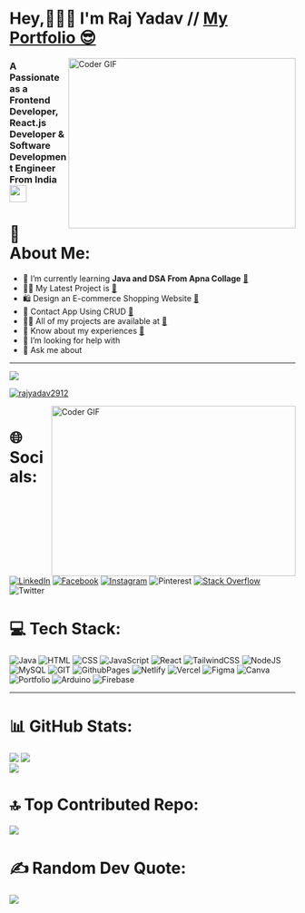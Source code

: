 <h1 align="left">Hey,🧑🏻‍💻 I'm Raj Yadav // <a href='https://raj-portfolio-29.netlify.app/' target='_blank' >My Portfolio 😎</a></h1>

<img align='right' alt="Coder GIF" height=300 width=400 src="https://cdn.dribbble.com/users/730703/screenshots/6581243/avento.gif" />

<h3 align="left">A Passionate as a Frontend Developer, React.js Developer & Software Development Engineer From India <img src="https://media.giphy.com/media/WUlplcMpOCEmTGBtBW/giphy.gif" width="30"> 
</em></h3>

# 💫 About Me:
- 🌱 I’m currently learning **Java and DSA From Apna Collage** <a href='https://github.com/Rajyadav2912/Alpha-3.0_Java_with_DSA' color=white >🔗</a> 
- 👨‍💻 My Latest Project is <a href='https://raj-portfolio-29.netlify.app/'>🔗</a><br>
- 🛍  Design an E-commerce Shopping Website <a href='https://e-commerce-shopping-website-29.netlify.app'>🔗</a><br>
- 📱 Contact App Using CRUD <a href='https://contact-app-crud.vercel.app/'>🔗</a><br>
- 👨‍💻 All of my projects are available at <a href='https://rajyadav2912.github.io/Raj_Portfolio_2920'>🔗</a><br>
- 📄 Know about my experiences <a href='https://drive.google.com/file/d/1ogExUr8iNERb639N2uY3KZ-5K5vJ8jC_/view?usp=sharing'>🔗</a><br>
- 🤝 I’m looking for help with<br>
- 💬 Ask me about

---
[![](https://visitcount.itsvg.in/api?id=Rajyadav2912&icon=5&color=1)](https://visitcount.itsvg.in)
<p align="left"><a href="https://github.com/ryo-ma/github-profile-trophy"><img src="https://github-profile-trophy.vercel.app/?username=rajyadav2912&theme=tokyonight" alt="rajyadav2912"/></a></p>
<img align='right' alt="Coder GIF" height=300 width=430 src="https://miro.medium.com/max/1360/0*7Q3yvSIv_t0ioJ-Z.gif" />
<p align="left"><a href="https://twitter.com/" target="blank"><img src="https://img.shields.io/twitter/follow/?logo=twitter&style=for-the-badge" alt="" /></a></p>

# 🌐 Socials:
[![LinkedIn](https://img.shields.io/badge/LinkedIn-%230077B5.svg?logo=linkedin&logoColor=white)](https://www.linkedin.com/in/rajyadav-2920r0218j8/)
[![Facebook](https://img.shields.io/badge/Facebook-%231877F2.svg?logo=Facebook&logoColor=white)](https://facebook.com/rajyadav) [![Instagram](https://img.shields.io/badge/Instagram-%23E4405F.svg?logo=Instagram&logoColor=white)](https://instagram.com/yadav_raj.29) ![Pinterest](https://img.shields.io/badge/Pinterest-%23E60023.svg?logo=Pinterest&logoColor=white) [![Stack Overflow](https://img.shields.io/badge/-Stackoverflow-FE7A16?logo=stack-overflow&logoColor=white)](https://stackoverflow.com/users/21994345/raj-yadav) ![Twitter](https://img.shields.io/badge/Twitter-%231DA1F2.svg?logo=Twitter&logoColor=white)

# 💻 Tech Stack:
![Java](https://img.shields.io/badge/java-%23ED8B00.svg?style=flat-square&logo=openjdk&logoColor=white) ![HTML](https://img.shields.io/badge/html-%23E34F26.svg?style=flat-square&logo=html5&logoColor=white) ![CSS](https://img.shields.io/badge/css-%231572B6.svg?style=flat-square&logo=css3&logoColor=white) ![JavaScript](https://img.shields.io/badge/javascript-%23323330.svg?style=flat-square&logo=javascript&logoColor=%23F7DF1E) ![React](https://img.shields.io/badge/react-%2320232a.svg?style=flat-square&logo=react&logoColor=%2361DAFB) ![TailwindCSS](https://img.shields.io/badge/tailwindcss-%2338B2AC.svg?style=flat-square&logo=tailwind-css&logoColor=white) ![NodeJS](https://img.shields.io/badge/node.js-6DA55F?style=flat-square&logo=node.js&logoColor=white) ![MySQL](https://img.shields.io/badge/mysql-%2300000f.svg?style=flat-square&logo=mysql&logoColor=white) ![GIT](https://img.shields.io/badge/Git-fc6d26?style=flat-square&logo=git&logoColor=white) ![GithubPages](https://img.shields.io/badge/github%20pages-121013?style=flat-square&logo=github&logoColor=white) ![Netlify](https://img.shields.io/badge/netlify-%23000000.svg?style=flat-square&logo=netlify&logoColor=#00C7B7) ![Vercel](https://img.shields.io/badge/vercel-%23000000.svg?style=flat-square&logo=vercel&logoColor=white)  ![Figma](https://img.shields.io/badge/figma-%23F24E1E.svg?style=flat-square&logo=figma&logoColor=white) ![Canva](https://img.shields.io/badge/Canva-%2300C4CC.svg?style=flat-square&logo=Canva&logoColor=white) ![Portfolio](https://img.shields.io/badge/Portfolio-%23000000.svg?style=flat-square&logo=firefox&logoColor=#FF7139) ![Arduino](https://img.shields.io/badge/-Arduino-00979D?style=flat-square&logo=Arduino&logoColor=white) ![Firebase](https://img.shields.io/badge/Firebase-%23ED8B00.svg?style=flat-square&logo=openjdk&logoColor=white)


---
# 📊 GitHub Stats:
![](https://github-readme-stats.vercel.app/api?username=Rajyadav2912&theme=highcontrast&hide_border=false&include_all_commits=false&count_private=false)
![](https://github-readme-streak-stats.herokuapp.com/?user=Rajyadav2912&theme=highcontrast&hide_border=false)<br/>
![](https://github-readme-stats.vercel.app/api/top-langs/?username=Rajyadav2912&theme=highcontrast&hide_border=false&include_all_commits=false&count_private=false&layout=compact)

# 🔝 Top Contributed Repo:
![](https://github-contributor-stats.vercel.app/api?username=Rajyadav2912&limit=5&theme=tokyonight&combine_all_yearly_contributions=true)

# ✍️ Random Dev Quote:
![](https://quotes-github-readme.vercel.app/api?type=horizontal&theme=dark)
